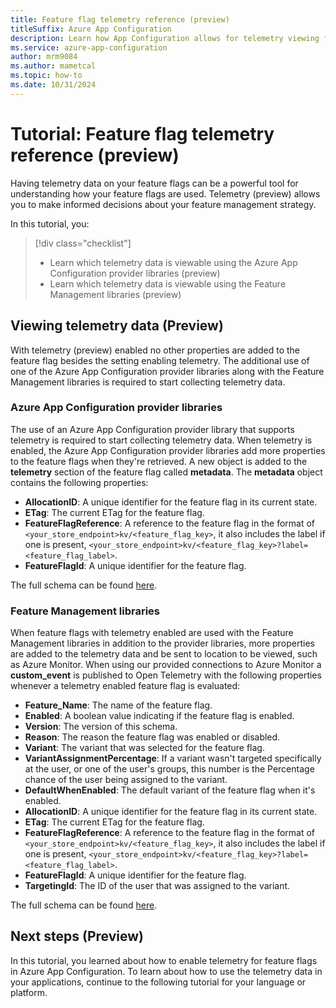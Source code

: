 ```yaml
---
title: Feature flag telemetry reference (preview)
titleSuffix: Azure App Configuration
description: Learn how App Configuration allows for telemetry viewing for feature flags.
ms.service: azure-app-configuration
author: mrm9084
ms.author: mametcal
ms.topic: how-to
ms.date: 10/31/2024
---
```


# Tutorial: Feature flag telemetry reference (preview)

Having telemetry data on your feature flags can be a powerful tool for understanding how your feature flags are used. Telemetry (preview) allows you to make informed decisions about your feature management strategy.

In this tutorial, you:

> [!div class="checklist"]
> - Learn which telemetry data is viewable using the Azure App Configuration provider libraries (preview)
> - Learn which telemetry data is viewable using the Feature Management libraries (preview)

## Viewing telemetry data (Preview)

With telemetry (preview) enabled no other properties are added to the feature flag besides the setting enabling telemetry. The additional use of one of the Azure App Configuration provider libraries along with the Feature Management libraries is required to start collecting telemetry data.

### Azure App Configuration provider libraries

The use of an Azure App Configuration provider library that supports telemetry is required to start collecting telemetry data. When telemetry is enabled, the Azure App Configuration provider libraries add more properties to the feature flags when they're retrieved. A new object is added to the **telemetry** section of the feature flag called **metadata**. The **metadata** object contains the following properties:

- **AllocationID**: A unique identifier for the feature flag in its current state.
- **ETag**: The current ETag for the feature flag.
- **FeatureFlagReference**: A reference to the feature flag in the format of `<your_store_endpoint>kv/<feature_flag_key>`, it also includes the label if one is present, `<your_store_endpoint>kv/<feature_flag_key>?label=<feature_flag_label>`.
- **FeatureFlagId**: A unique identifier for the feature flag.

The full schema can be found [here](https://github.com/microsoft/FeatureManagement/tree/main/Schema/FeatureEvaluationEvent/FeatureEvaluationEventWithAzureAppConfiguration.v1.0.0.schema.json).

### Feature Management libraries

When feature flags with telemetry enabled are used with the Feature Management libraries in addition to the provider libraries, more properties are added to the telemetry data and be sent to location to be viewed, such as Azure Monitor. When using our provided connections to Azure Monitor a **custom_event** is published to Open Telemetry with the following properties whenever a telemetry enabled feature flag is evaluated:

- **Feature_Name**: The name of the feature flag.
- **Enabled**: A boolean value indicating if the feature flag is enabled.
- **Version**: The version of this schema.
- **Reason**: The reason the feature flag was enabled or disabled.
- **Variant**: The variant that was selected for the feature flag.
- **VariantAssignmentPercentage**: If a variant wasn't targeted specifically at the user, or one of the user's groups, this number is the Percentage chance of the user being assigned to the variant.
- **DefaultWhenEnabled**: The default variant of the feature flag when it's enabled.
- **AllocationID**: A unique identifier for the feature flag in its current state.
- **ETag**: The current ETag for the feature flag.
- **FeatureFlagReference**: A reference to the feature flag in the format of `<your_store_endpoint>kv/<feature_flag_key>`, it also includes the label if one is present, `<your_store_endpoint>kv/<feature_flag_key>?label=<feature_flag_label>`.
- **FeatureFlagId**: A unique identifier for the feature flag.
- **TargetingId**: The ID of the user that was assigned to the variant.

The full schema can be found [here](https://github.com/microsoft/FeatureManagement/blob/main/Schema/FeatureEvaluationEvent/FeatureEvaluationEvent.v1.0.0.schema.json).

## Next steps (Preview)

In this tutorial, you learned about how to enable telemetry for feature flags in Azure App Configuration. To learn about how to use the telemetry data in your applications, continue to the following tutorial for your language or platform.